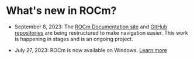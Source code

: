 # What's new in ROCm?

* September 8, 2023: The [ROCm Documentation site](../index.md) and
    [GitHub repositories](https://github.com/RadeonOpenCompute/ROCm) are being restructured to
    make navigation easier. This work is happening in stages and is an ongoing project.

* July 27, 2023: ROCm is now available on Windows. [Learn more](./rocm_on_windows)
